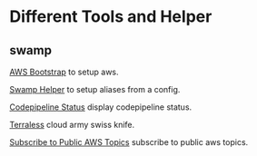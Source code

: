 # Different Tools and Helper

## swamp

[AWS Bootstrap](https://github.com/Odania-IT/tools/tree/master/aws-bootstrap) to setup aws.

[Swamp Helper](https://github.com/Odania-IT/tools/tree/master/swamp) to setup aliases from a config.

[Codepipeline Status](https://github.com/Odania-IT/tools/tree/master/codepipeline-status) display codepipeline status.

[Terraless](https://github.com/Odania-IT/terraless) cloud army swiss knife.

[Subscribe to Public AWS Topics](https://github.com/Odania-IT/tools/tree/master/public-aws-topics) subscribe to public aws topics.
